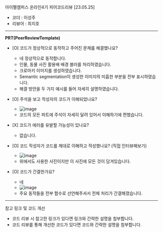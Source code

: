 아이펠캠퍼스 온라인4기 피어코드리뷰 [23.05.25]

- 코더 : 이성주
- 리뷰어 : 최지호

----------------------------------------------

**PRT(PeerReviewTemplate)**

* [O] 코드가 정상적으로 동작하고 주어진 문제를 해결했나요?
  - 네 정상적으로 동작합니다.
  - 인물, 동물 사진 활용배 배경 블러를 처리하였습니다.
  - 크로마키 이미지를 생성하였습니다.
  - Semantic segmentation이 생성한 이미지의 미흡한 부분을 전부 표시하였습니다.
  - 해결 방안을 두 가지 예시를 들어 자세히 설명하였습니다.

* [O] 주석을 보고 작성자의 코드가 이해되었나요?
  - ![image](https://github.com/traumasj201/aiffel_report/assets/79844211/142c9edb-6409-45ba-a854-7476c26069c9)
  - 코드의 모든 파트에 주석이 자세히 달려 있어서 이해하기에 편했습니다.

* \[X\] 코드가 에러를 유발할 가능성이 있나요?
  - 없습니다.
  
* [O] 코드 작성자가 코드를 제대로 이해하고 작성했나요? (직접 인터뷰해보기)
  - ![image](https://github.com/traumasj201/aiffel_report/assets/79844211/f66ee620-059f-4061-aa7e-5cf5e830486e)
  - 위에서도 사용한 사진이지만 이 사진에 모든 것이 담겨있습니다.

* [O] 코드가 간결한가요?
  - 네
  - ![image](https://github.com/traumasj201/aiffel_report/assets/79844211/4c4b879d-5df0-4b8d-825b-64192d18c8a5)
  - 주요 동작들을 전부 함수로 선언해주셔서 전체 처리가 간결해졌습니다.


----------------------------------------------

참고 링크 및 코드 개선
* 코드 리뷰 시 참고한 링크가 있다면 링크와 간략한 설명을 첨부합니다.
* 코드 리뷰를 통해 개선한 코드가 있다면 코드와 간략한 설명을 첨부합니다.
